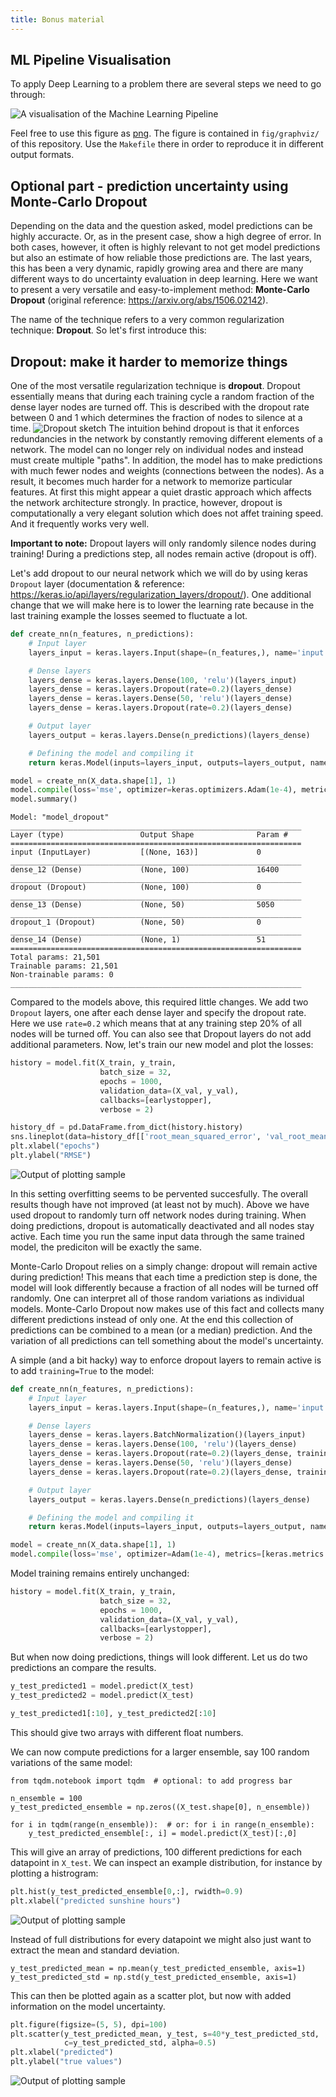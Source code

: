 ```yaml
---
title: Bonus material
---
```


## ML Pipeline Visualisation

To apply Deep Learning to a problem there are several steps we need to go through:

![A visualisation of the Machine Learning Pipeline](../fig/graphviz/pipeline.png)

Feel free to use this figure as [png](../fig/graphviz/pipeline.png). The figure is contained in `fig/graphviz/` of this repository. Use the `Makefile` there in order to reproduce it in different output formats.

## Optional part - prediction uncertainty using Monte-Carlo Dropout
Depending on the data and the question asked, model predictions can be highly accuracte. Or, as in the present case, show a high degree of error.
In both cases, however, it often is highly relevant to not get model predictions but also an estimate of how reliable those predictions are.
The last years, this has been a very dynamic, rapidly growing area and there are many different ways to do uncertainty evaluation in deep learning.
Here we want to present a very versatile and easy-to-implement method: **Monte-Carlo Dropout** (original reference: https://arxiv.org/abs/1506.02142).

The name of the technique refers to a very common regularization technique: **Dropout**. So let's first introduce this:

## Dropout: make it harder to memorize things
 
One of the most versatile regularization technique is **dropout**.
Dropout essentially means that during each training cycle a random fraction of the dense layer nodes are turned off. This is described with the dropout rate between 0 and 1 which determines the fraction of nodes to silence at a time. 
![Dropout sketch](../fig/neural_network_sketch_dropout.png)
The intuition behind dropout is that it enforces redundancies in the network by constantly removing different elements of a network. The model can no longer rely on individual nodes and instead must create multiple "paths". In addition, the model has to make predictions with much fewer nodes and weights (connections between the nodes). 
As a result, it becomes much harder for a network to memorize particular features. At first this might appear a quiet drastic approach which affects the network architecture strongly.
In practice, however, dropout is computationally a very elegant solution which does not affet training speed. And it frequently works very well.

**Important to note:** Dropout layers will only randomly silence nodes during training! During a predictions step, all nodes remain active (dropout is off).

Let's add dropout to our neural network which we will do by using keras `Dropout` layer (documentation & reference: https://keras.io/api/layers/regularization_layers/dropout/).
One additional change that we will make here is to lower the learning rate because in the last training example the losses seemed to fluctuate a lot.
```python
def create_nn(n_features, n_predictions):
    # Input layer
    layers_input = keras.layers.Input(shape=(n_features,), name='input')

    # Dense layers
    layers_dense = keras.layers.Dense(100, 'relu')(layers_input)
    layers_dense = keras.layers.Dropout(rate=0.2)(layers_dense)
    layers_dense = keras.layers.Dense(50, 'relu')(layers_dense)
    layers_dense = keras.layers.Dropout(rate=0.2)(layers_dense)

    # Output layer
    layers_output = keras.layers.Dense(n_predictions)(layers_dense)

    # Defining the model and compiling it
    return keras.Model(inputs=layers_input, outputs=layers_output, name="model_dropout")

model = create_nn(X_data.shape[1], 1)
model.compile(loss='mse', optimizer=keras.optimizers.Adam(1e-4), metrics=[keras.metrics.RootMeanSquaredError()])
model.summary()
```

```output
Model: "model_dropout"
_________________________________________________________________
Layer (type)                 Output Shape              Param #   
=================================================================
input (InputLayer)           [(None, 163)]             0         
_________________________________________________________________
dense_12 (Dense)             (None, 100)               16400     
_________________________________________________________________
dropout (Dropout)            (None, 100)               0         
_________________________________________________________________
dense_13 (Dense)             (None, 50)                5050      
_________________________________________________________________
dropout_1 (Dropout)          (None, 50)                0         
_________________________________________________________________
dense_14 (Dense)             (None, 1)                 51        
=================================================================
Total params: 21,501
Trainable params: 21,501
Non-trainable params: 0
_________________________________________________________________
```

Compared to the models above, this required little changes. We add two `Dropout` layers, one after each dense layer and specify the dropout rate.
Here we use `rate=0.2` which means that at any training step 20% of all nodes will be turned off.
You can also see that Dropout layers do not add additional parameters.
Now, let's train our new model and plot the losses:

```python
history = model.fit(X_train, y_train,
                    batch_size = 32,
                    epochs = 1000,
                    validation_data=(X_val, y_val),
                    callbacks=[earlystopper],
                    verbose = 2)

history_df = pd.DataFrame.from_dict(history.history)
sns.lineplot(data=history_df[['root_mean_squared_error', 'val_root_mean_squared_error']])
plt.xlabel("epochs")
plt.ylabel("RMSE")
```              

![Output of plotting sample](../fig/03_training_history_4_rmse_dropout.png)

In this setting overfitting seems to be pervented succesfully. The overall results though have not improved (at least not by much).
Above we have used dropout to randomly turn off network nodes during training.
When doing predictions, dropout is automatically deactivated and all nodes stay active.
Each time you run the same input data through the same trained model, the prediciton will be exactly the same.

Monte-Carlo Dropout relies on a simply change: dropout will remain active during prediction!
This means that each time a prediction step is done, the model will look differently because a fraction of all nodes will be turned off randomly.
One can interpret all of those random variations as individual models. 
Monte-Carlo Dropout now makes use of this fact and collects many different predictions instead of only one.
At the end this collection of predictions can be combined to a mean (or a median) prediction. 
And the variation of all predictions can tell something about the model's uncertainty.

A simple (and a bit hacky) way to enforce dropout layers to remain active is to add `training=True` to the model:
```python
def create_nn(n_features, n_predictions):
    # Input layer
    layers_input = keras.layers.Input(shape=(n_features,), name='input')

    # Dense layers
    layers_dense = keras.layers.BatchNormalization()(layers_input)
    layers_dense = keras.layers.Dense(100, 'relu')(layers_dense)
    layers_dense = keras.layers.Dropout(rate=0.2)(layers_dense, training=True)
    layers_dense = keras.layers.Dense(50, 'relu')(layers_dense)
    layers_dense = keras.layers.Dropout(rate=0.2)(layers_dense, training=True)

    # Output layer
    layers_output = keras.layers.Dense(n_predictions)(layers_dense)

    # Defining the model and compiling it
    return keras.Model(inputs=layers_input, outputs=layers_output, name="model_monte_carlo_dropout")

model = create_nn(X_data.shape[1], 1)
model.compile(loss='mse', optimizer=Adam(1e-4), metrics=[keras.metrics.RootMeanSquaredError()])
```

Model training remains entirely unchanged:
```python
history = model.fit(X_train, y_train,
                    batch_size = 32,
                    epochs = 1000,
                    validation_data=(X_val, y_val),
                    callbacks=[earlystopper],
                    verbose = 2)
```

But when now doing predictions, things will look different.
Let us do two predictions an compare the results.

```python
y_test_predicted1 = model.predict(X_test)
y_test_predicted2 = model.predict(X_test)

y_test_predicted1[:10], y_test_predicted2[:10]
```

This should give two arrays with different float numbers.

We can now compute predictions for a larger ensemble, say 100 random variations of the same model:
```
from tqdm.notebook import tqdm  # optional: to add progress bar

n_ensemble = 100
y_test_predicted_ensemble = np.zeros((X_test.shape[0], n_ensemble))

for i in tqdm(range(n_ensemble)):  # or: for i in range(n_ensemble):
    y_test_predicted_ensemble[:, i] = model.predict(X_test)[:,0]
```

This will give an array of predictions, 100 different predictions for each datapoint in `X_test`.
We can inspect an example distribution, for instance by plotting a histrogram:

```python
plt.hist(y_test_predicted_ensemble[0,:], rwidth=0.9)
plt.xlabel("predicted sunshine hours")
``` 

![Output of plotting sample](../fig/03_monte_carlo_dropout_distribution_example.png)

Instead of full distributions for every datapoint we might also just want to extract the mean and standard deviation.
```
y_test_predicted_mean = np.mean(y_test_predicted_ensemble, axis=1)
y_test_predicted_std = np.std(y_test_predicted_ensemble, axis=1)
```

This can then be plotted again as a scatter plot, but now with added information on the model uncertainty.
```python
plt.figure(figsize=(5, 5), dpi=100)
plt.scatter(y_test_predicted_mean, y_test, s=40*y_test_predicted_std, 
            c=y_test_predicted_std, alpha=0.5)
plt.xlabel("predicted")
plt.ylabel("true values")
```
![Output of plotting sample](../fig/03_scatter_plot_model_uncertainty.png)
